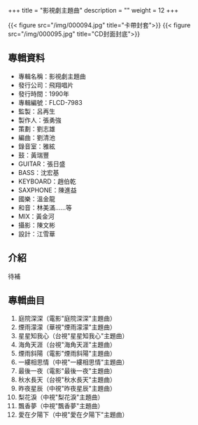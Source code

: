 +++
title = "影視劇主題曲"
description = ""
weight = 12
+++

{{< figure src="/img/000094.jpg" title="卡帶封套">}}
{{< figure src="/img/000095.jpg" title="CD封面封底">}}


## 專輯資料

* 專輯名稱：影視劇主題曲
* 發行公司：飛翔唱片
* 發行時間：1990年
* 專輯編號：FLCD-7983
* 監製：呂再生
* 製作人：張勇強
* 策劃：劉志雄
* 編曲：劉清池
* 錄音室：雅絃
* 鼓：黃瑞豐
* GUITAR：張日盛
* BASS：沈宏基
* KEYBOARD：趙伯乾
* SAXPHONE：陳進益
* 國樂：溫金龍
* 和音：林美滿……等
* MIX：黃金河
* 攝影：陳文彬
* 設計：江雪華


## 介紹

待補

## 專輯曲目

1. 庭院深深（電影"庭院深深"主題曲）
2. 煙雨濛濛（華視"煙雨濛濛"主題曲）
3. 星星知我心（台視"星星知我心"主題曲）
4. 海角天涯（台視"海角天涯"主題曲）
5. 煙雨斜陽（電影"煙雨斜陽"主題曲）
6. 一縷相思情（中視"一縷相思情"主題曲）
7. 最後一夜（電影"最後一夜"主題曲）
8. 秋水長天（台視"秋水長天"主題曲）
9. 昨夜星辰（中視"昨夜星辰"主題曲）
10. 梨花淚（中視"梨花淚"主題曲）
11. 飄香夢（中視"飄香夢"主題曲）
12. 愛在夕陽下（中視"愛在夕陽下"主題曲）
<br/>
<br/>